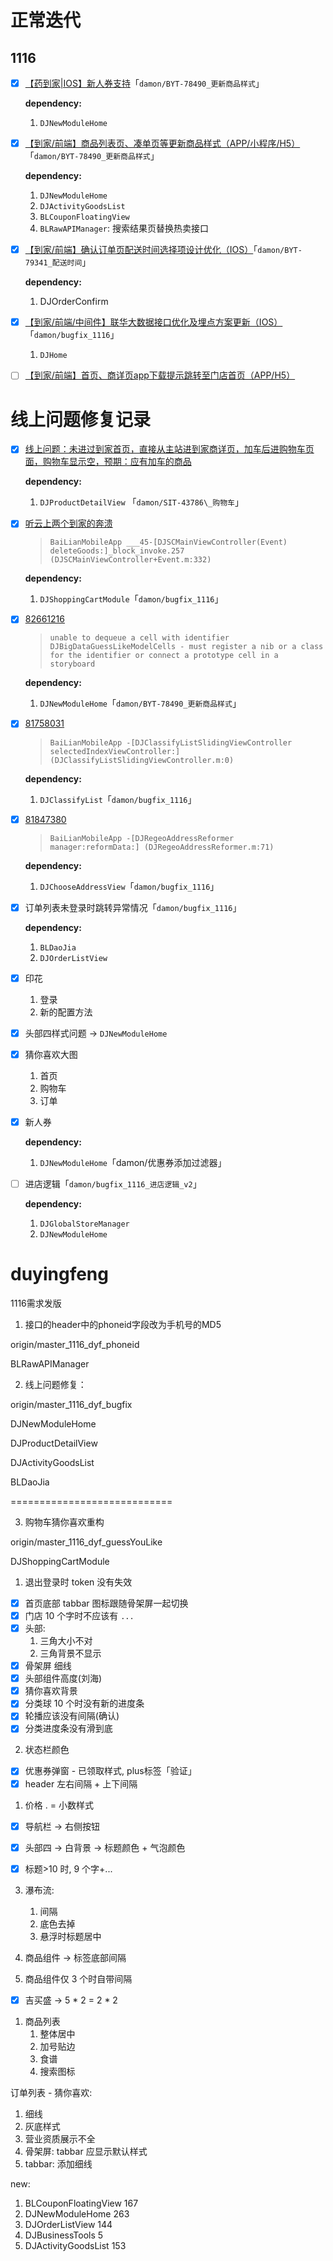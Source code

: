 # 正常迭代

## 1116

- [x] [【药到家|IOS】新人券支持](http://jira.ibl.cn/browse/BYT-79351?filter=-1)「`damon/BYT-78490_更新商品样式`」

   **dependency:**

   1. `DJNewModuleHome`

- [x] [【到家/前端】商品列表页、凑单页等更新商品样式（APP/小程序/H5）](http://jira.ibl.cn/browse/BYT-78490) 「`damon/BYT-78490_更新商品样式`」

   **dependency:**

   1. `DJNewModuleHome`
   1. `DJActivityGoodsList`
   1. `BLCouponFloatingView`
   1. `BLRawAPIManager`: 搜索结果页替换热卖接口

- [x] [【到家/前端】确认订单页配送时间选择项设计优化（IOS）](http://jira.ibl.cn/browse/BYT-79341?filter=-1)「`damon/BYT-79341_配送时间`」

   **dependency:**

   1. DJOrderConfirm

- [x] [【到家/前端/中间件】联华大数据接口优化及埋点方案更新（IOS）](http://jira.ibl.cn/browse/BYT-79335?filter=-1)「`damon/bugfix_1116`」
   1. `DJHome`

- [ ] [【到家/前端】首页、商详页app下载提示跳转至门店首页（APP/H5）](http://jira.ibl.cn/browse/BYT-78940?filter=-1)


# 线上问题修复记录

- [x] [线上问题：未进过到家首页，直接从主站进到家商详页，加车后进购物车页面，购物车显示空，预期：应有加车的商品](http://jira.ibl.cn/browse/SIT-43786?filter=-1)

   **dependency:**
   1. `DJProductDetailView` 「`damon/SIT-43786\_购物车`」

- [x] [听云上两个到家的奔溃](https://report.tingyun.com/mobile-web/#/app/25370/crash)

   > `BaiLianMobileApp ___45-[DJSCMainViewController(Event) deleteGoods:]_block_invoke.257 (DJSCMainViewController+Event.m:332)`

   **dependency:**
	1. `DJShoppingCartModule`「`damon/bugfix_1116`」

- [x] [82661216](https://report.tingyun.com/mobile-web/#/detail/crashDetail?mobileAppId=25370&endTime=2021-10-25%2014:7&timePeriod=43200&crashReportId=0&mobileCrashId=82661216&mobileAppVersionId=&mobileAppVersionFilterId=&agentType=1&mobileAppVersionIdStr=)

	> `unable to dequeue a cell with identifier DJBigDataGuessLikeModelCells - must register a nib or a class for the identifier or connect a prototype cell in a storyboard`

	**dependency:**
	1. `DJNewModuleHome`「`damon/BYT-78490_更新商品样式`」

- [x] [81758031](https://report.tingyun.com/mobile-web/#/detail/crashDetail?mobileAppId=25370&endTime=2021-10-25%2014:10&timePeriod=43200&crashReportId=0&mobileCrashId=81758031&mobileAppVersionId=&mobileAppVersionFilterId=&agentType=1&mobileAppVersionIdStr=)
	> `BaiLianMobileApp -[DJClassifyListSlidingViewController selectedIndexViewController:] (DJClassifyListSlidingViewController.m:0)`

	**dependency:**
	1. `DJClassifyList`「`damon/bugfix_1116`」

- [x] [81847380](https://report.tingyun.com/mobile-web/#/detail/crashDetail?mobileAppId=25370&endTime=2021-10-25%2014:10&timePeriod=43200&crashReportId=0&mobileCrashId=81847380&mobileAppVersionId=&mobileAppVersionFilterId=&agentType=1&mobileAppVersionIdStr=)
	> `BaiLianMobileApp -[DJRegeoAddressReformer manager:reformData:] (DJRegeoAddressReformer.m:71)`

	**dependency:**
	1. `DJChooseAddressView`「`damon/bugfix_1116`」

- [x] 订单列表未登录时跳转异常情况「`damon/bugfix_1116`」

	**dependency:**
	1. `BLDaoJia`
	1. `DJOrderListView`

- [x] 印花
   1. 登录
   2. 新的配置方法

- [x] 头部四样式问题 -> `DJNewModuleHome`
- [x] 猜你喜欢大图
   1. 首页
   2. 购物车
   3. 订单

- [x] 新人券

   **dependency:**
   1. `DJNewModuleHome`「damon/优惠券添加过滤器」

- [ ] 进店逻辑「`damon/bugfix_1116_进店逻辑_v2`」

   **dependency:**
   1. `DJGlobalStoreManager`
   1. `DJNewModuleHome`

# duyingfeng

1116需求发版

1. 接口的header中的phoneid字段改为手机号的MD5

origin/master_1116_dyf_phoneid

BLRawAPIManager

2. 线上问题修复：

origin/master_1116_dyf_bugfix

DJNewModuleHome

DJProductDetailView

DJActivityGoodsList

BLDaoJia

============================

3. 购物车猜你喜欢重构

origin/master_1116_dyf_guessYouLike

DJShoppingCartModule


1. 退出登录时 token 没有失效
- [x] 首页底部 tabbar 图标跟随骨架屏一起切换
- [x] 门店 10 个字时不应该有 `...`
- [x] 头部:
   1. 三角大小不对
   2. 三角背景不显示
- [x] 骨架屏 细线
- [x] 头部组件高度(刘海)
- [x] 猜你喜欢背景
- [x] 分类球 10 个时没有新的进度条
- [x] 轮播应该没有间隔(确认)
- [x] 分类进度条没有滑到底
2. 状态栏颜色
- [x] 优惠券弹窗 - 已领取样式, plus标签「验证」
- [x] header 左右间隔 + 上下间隔
1. 价格 . = 小数样式
- [x] 导航栏 -> 右侧按钮

- [x] 头部四 -> 白背景 -> 标题颜色 + 气泡颜色
- [x] 标题>10 时, 9 个字+...
3. 瀑布流:
   1. 间隔
   2. 底色去掉
   3. 悬浮时标题居中

1. 商品组件 -> 标签底部间隔

1. 商品组件仅 3 个时自带间隔
- [x] 吉买盛 -> 5 * 2 = 2 * 2


1. 商品列表
   1. 整体居中
   1. 加号贴边
   3. 食谱
   3. 搜索图标

订单列表 - 猜你喜欢:
   1. 细线
   2. 灰底样式
1. 营业资质展示不全
1. 骨架屏: tabbar 应显示默认样式
1. tabbar: 添加细线


new:
1. BLCouponFloatingView 167
1. DJNewModuleHome 263
1. DJOrderListView 144
1. DJBusinessTools 5
1. DJActivityGoodsList 153